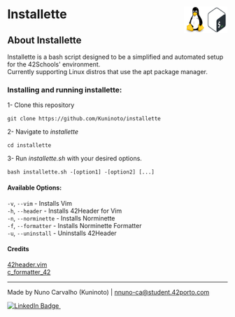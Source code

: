 # Installette <img src="https://github.com/devicons/devicon/blob/master/icons/bash/bash-original.svg" title="Bash" alt="Bash Logo" width="50" height="60" align="right" />&nbsp; <img src="https://github.com/devicons/devicon/blob/master/icons/linux/linux-original.svg" title="Linux" alt="Linux Logo" width="50" height="60" align="right" />&nbsp;

## About Installette
Installette is a bash script designed to be a simplified and automated setup for the 42Schools' environment.   
Currently supporting Linux distros that use the apt package manager.  

### Installing and running installette:
1- Clone this repository

	git clone https://github.com/Kuninoto/installette  
2- Navigate to _installette_

	cd installette  
3- Run _installette.sh_ with your desired options.

	bash installette.sh -[option1] -[option2] [...]

#### Available Options:
`-v`, `--vim` - Installs Vim  
`-h`, `--header` - Installs 42Header for Vim  
`-n`, `--norminette` - Installs Norminette  
`-f`, `--formatter` - Installs Norminette Formatter  
`-u`, `--uninstall` - Uninstalls 42Header  
#### Credits
[42header.vim](https://github.com/gcamerli/42header)  
[c_formatter_42](https://github.com/dawnbeen/c_formatter_42)   

---
Made by Nuno Carvalho (Kuninoto) | nnuno-ca@student.42porto.com  
<div id="badge"> <a href="https://www.linkedin.com/in/nuno-carvalho-218822247"/> <img src="https://img.shields.io/badge/LinkedIn-blue?style=for-the-badge&logo=linkedin&logoColor=white" alt="LinkedIn Badge"/>&nbsp;

